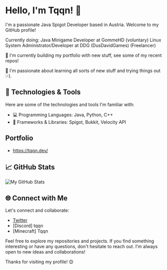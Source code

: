 # Hello, I'm Tqqn! 👋

I'm a passionate Java Spigot Developer based in Austria. Welcome to my GitHub profile!

Currently doing:
Java Minigame Developer at GommeHD (voluntary)
Linux System Administrator/Developer at DDG (DusDavidGames) (Freelancer)

🌱 I'm currently building my portfolio with new stuff, see some of my recent repos!

🚀 I'm passionate about learning all sorts of new stuff and trying things out :-).

## 🔧 Technologies & Tools

Here are some of the technologies and tools I'm familiar with:

- 💻 Programming Languages: Java, Python, C++
- 🧰 Frameworks & Libraries: Spigot, Bukkit, Velocity API

## Portfolio
- https://tqqn.dev/

## 📈 GitHub Stats

![My GitHub Stats](https://github-readme-stats.vercel.app/api?username=Tqqn&show_icons=true&theme=dark)

## 🌐 Connect with Me

Let's connect and collaborate:

- [Twitter](https://twitter.com/Mailtoonie)
- [Discord] tqqn
- [Minecraft] Tqqn

Feel free to explore my repositories and projects. If you find something interesting or have any questions, don't hesitate to reach out. I'm always open to new ideas and collaborations!

Thanks for visiting my profile! 😊
